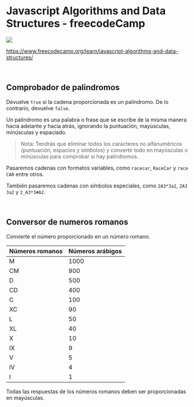 # Javascript Algorithms and Data Structures - freecodeCamp

![](https://img.shields.io/badge/Code-Javascript-informational?style=flat&logo=javascript&logoColor=yellow&color=f0db4f)

https://www.freecodecamp.org/learn/javascript-algorithms-and-data-structures/

<br>

## Comprobador de palindromos
Devuelve ```true``` si la cadena proporcionada es un palíndromo. De lo contrario, devuelve ```false```.

Un palíndromo es una palabra o frase que se escribe de la misma manera hacia adelante y hacia atrás, ignorando la puntuación, mayúsculas, minúsculas y espaciado.

> Nota: Tendrás que eliminar todos los caracteres no alfanuméricos (puntuación, espacios y símbolos) y convertir todo en mayúsculas o minúsculas para comprobar si hay palíndromos.

Pasaremos cadenas con formatos variables, como ```racecar```, ```RaceCar``` y ```race CAR``` entre otros.

También pasaremos cadenas con símbolos especiales, como ```2A3*3a2```, ```2A3 3a2``` y ```2_A3*3#A2```.

<br>

## Conversor de numeros romanos
Convierte el número proporcionado en un número romano.

| Números romanos | Números arábigos |
| --- | --- |
| M | 1000 |
| CM | 900 |
| D | 500 |
| CD | 400 |
| C	| 100 |
| XC | 90 |
| L	| 50 |
| XL | 40 |
| X | 10 |
| IX | 9 |
| V	| 5 |
| IV | 4 |
| I | 1 |

Todas las respuestas de los números romanos deben ser proporcionadas en mayúsculas.